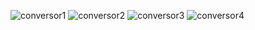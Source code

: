 ![conversor1](https://user-images.githubusercontent.com/89267342/173873736-0143822f-ff35-4f82-8fef-48e6636fc573.jpg)
![conversor2](https://user-images.githubusercontent.com/89267342/173873740-3a488597-fa7f-4a39-a86e-62efaa5760c5.jpg)
![conversor3](https://user-images.githubusercontent.com/89267342/173873744-db9ae1ea-f3d9-4192-b12e-aa2e3f06c4d2.jpg)
![conversor4](https://user-images.githubusercontent.com/89267342/173873747-b8ba763a-5c7c-4361-a771-e2a47c4e3736.jpg)

